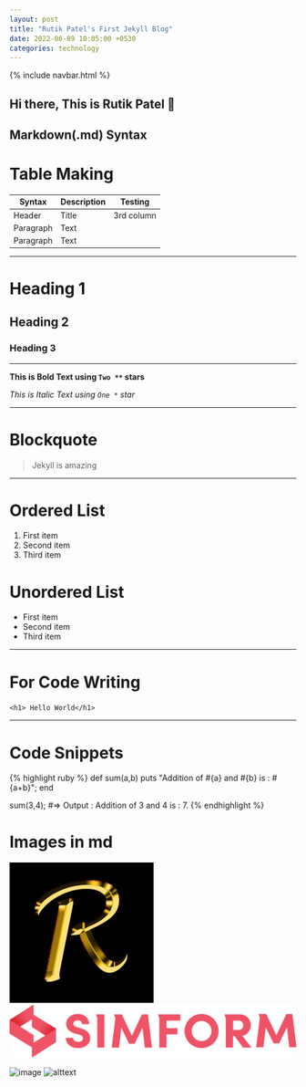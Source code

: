 ```yaml
---
layout: post
title: "Rutik Patel's First Jekyll Blog"
date: 2022-06-09 10:05:00 +0530
categories: technology
---
```


<!-- To add Navigation Bar -->
{% include navbar.html %}
## Hi there, This is Rutik Patel  👋



## Markdown(.md) Syntax

# Table Making

| Syntax      | Description | Testing    |
| ----------- | ----------- | ---------- |
| Header      | Title       | 3rd column |
| Paragraph   | Text        |
| Paragraph   | Text        |

---

# Heading 1
## Heading 2
### Heading 3 

---

**This is Bold Text using `Two **` stars**

*This is Italic Text using `One *` star*

---

# Blockquote
> Jekyll is amazing

---

# Ordered List
1. First item
2. Second item
3. Third item

# Unordered List
- First item
- Second item
- Third item

---

# For Code Writing
`<h1> Hello World</h1>`

---

# Code Snippets
{% highlight ruby %}
def sum(a,b)
    puts "Addition of #{a} and #{b} is : #{a+b}";
end

sum(3,4);
#=> Output : Addition of 3 and 4 is : 7.
{% endhighlight %}


# Images in md
![image](/assets/images/logoR.png)
![alttext](/assets/images/Simform.svg)

![image](../../../../assets/images/logoR.png)
![alttext](../../../../assets/images/Simform.svg)